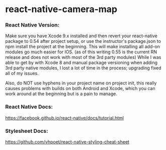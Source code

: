 # react-native-camera-map

### React Native Version:

Make sure you have Xcode 9.x installed and then revert your react-native package to 0.54 after project setup, or use the instructor's package.json to npm install the project at the beginning. This will make installing all add-on modules go much easier for IOS. (as of this writing 0.55 is the current RN release and does not work with most of the 3rd party modules)  While I was able to get by with Xcode 8 and manual package versioning when adding 3rd party native modules, I lost a lot of time in the process; upgrading fixed all of my issues.

Also, do NOT use hyphens in your project name on project init, this really causes problems with builds on both Android and Xcode, which you can work around at the beginning but is a pain to manage.

### React Native Docs:
https://facebook.github.io/react-native/docs/tutorial.html

### Stylesheet Docs:
https://github.com/vhpoet/react-native-styling-cheat-sheet